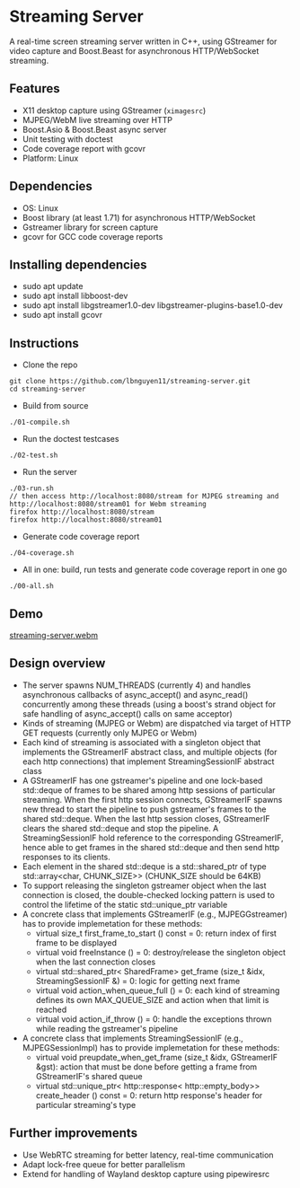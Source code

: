 # Streaming Server

A real-time screen streaming server written in C++, using GStreamer for video capture and Boost.Beast for asynchronous HTTP/WebSocket streaming.

## Features
- X11 desktop capture using GStreamer (`ximagesrc`)
- MJPEG/WebM live streaming over HTTP
- Boost.Asio & Boost.Beast async server
- Unit testing with doctest
- Code coverage report with gcovr
- Platform: Linux

## Dependencies

* OS: Linux
* Boost library (at least 1.71) for asynchronous HTTP/WebSocket
* Gstreamer library for screen capture
* gcovr for GCC code coverage reports

## Installing dependencies

* sudo apt update
* sudo apt install libboost-dev
* sudo apt install libgstreamer1.0-dev libgstreamer-plugins-base1.0-dev
* sudo apt install gcovr

## Instructions

* Clone the repo
```
git clone https://github.com/lbnguyen11/streaming-server.git
cd streaming-server
```

* Build from source
```
./01-compile.sh
```

* Run the doctest testcases
```
./02-test.sh
```

* Run the server
```
./03-run.sh
// then access http://localhost:8080/stream for MJPEG streaming and http://localhost:8080/stream01 for Webm streaming
firefox http://localhost:8080/stream
firefox http://localhost:8080/stream01
```

* Generate code coverage report
```
./04-coverage.sh
```

* All in one: build, run tests and generate code coverage report in one go
```
./00-all.sh
```

## Demo

[streaming-server.webm](https://github.com/lbnguyen11/streaming-server/blob/master/streaming-server.webm)

## Design overview

* The server spawns NUM_THREADS (currently 4) and handles asynchronous callbacks of async_accept() and async_read() concurrently among these threads (using a boost's strand object for safe handling of async_accept() calls on same acceptor)
* Kinds of streaming (MJPEG or Webm) are dispatched via target of HTTP GET requests (currently only MJPEG or Webm)
* Each kind of streaming is associated with a singleton object that implements the GStreamerIF abstract class, and multiple objects (for each http connections) that implement StreamingSessionIF abstract class
* A GStreamerIF has one gstreamer's pipeline and one lock-based std::deque of frames to be shared among http sessions of particular streaming. When the first http session connects, GStreamerIF spawns new thread to start the pipeline to push gstreamer's frames to the shared std::deque. When the last http session closes, GStreamerIF clears the shared std::deque and stop the pipeline. A StreamingSessionIF hold reference to the corresponding GStreamerIF, hence able to get frames in the shared std::deque and then send http responses to its clients.
* Each element in the shared std::deque is a std::shared_ptr of type std::array<char, CHUNK_SIZE>> (CHUNK_SIZE should be 64KB)
* To support releasing the singleton gstreamer object when the last connection is closed, the double-checked locking pattern is used to control the lifetime of the static std::unique_ptr variable
* A concrete class that implements GStreamerIF (e.g., MJPEGGstreamer) has to provide implemetation for these methods:
    * virtual size_t first_frame_to_start () const = 0: return index of first frame to be displayed
    * virtual void 	freeInstance () = 0: destroy/release the singleton object when the last connection closes
    * virtual std::shared_ptr< SharedFrame> get_frame (size_t &idx, StreamingSessionIF &) = 0: logic for getting next frame
    * virtual void 	action_when_queue_full () = 0: each kind of streaming defines its own MAX_QUEUE_SIZE and action when that limit is reached
    * virtual void 	action_if_throw () = 0: handle the exceptions thrown while reading the gstreamer's pipeline
* A concrete class that implements StreamingSessionIF (e.g., MJPEGSessionImpl) has to provide implemetation for these methods:
    * virtual void 	preupdate_when_get_frame (size_t &idx, GStreamerIF &gst): action that must be done before getting a frame from GStreamerIF's shared queue
    * virtual std::unique_ptr< http::response< http::empty_body>> create_header () const = 0: return http response's header for particular streaming's type

## Further improvements

* Use WebRTC streaming for better latency, real-time communication
* Adapt lock-free queue for better parallelism
* Extend for handling of Wayland desktop capture using pipewiresrc
